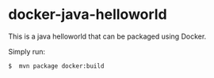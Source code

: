 # docker-java-helloworld

This is a java helloworld that can be packaged using Docker.

Simply run:  
```sh
$  mvn package docker:build 
```
